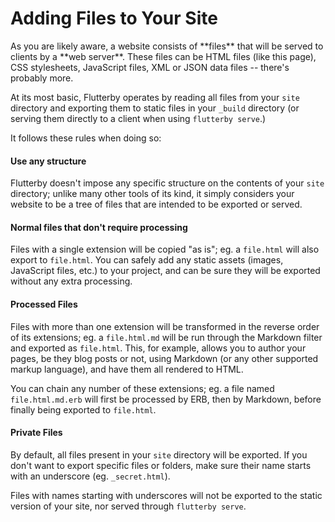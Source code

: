 # Adding Files to Your Site

<div class="intro" markdown="1">
As you are likely aware, a website consists of **files** that will be served to clients by a **web server**. These files can be HTML files (like this page), CSS stylesheets, JavaScript files, XML or JSON data files -- there's probably more.
</div>

At its most basic, Flutterby operates by reading all files from your `site` directory and exporting them to static files in your `_build` directory (or serving them directly to a client when using `flutterby serve`.)

It follows these rules when doing so:

#### Use any structure

Flutterby doesn't impose any specific structure on the contents of your `site` directory; unlike many other tools of its kind, it simply considers your website to be a tree of files that are intended to be exported or served.


#### Normal files that don't require processing

Files with a single extension will be copied "as is"; eg. a `file.html` will also export to `file.html`. You can safely add any static assets (images, JavaScript files, etc.) to your project, and can be sure they will be exported without any extra processing.


#### Processed Files

Files with more than one extension will be transformed in the reverse order of its extensions; eg. a `file.html.md` will be run through the Markdown filter and exported as `file.html`. This, for example, allows you to author your pages, be they blog posts or not, using Markdown (or any other supported markup language), and have them all rendered to HTML.

You can chain any number of these extensions; eg. a file named `file.html.md.erb` will first be processed by ERB, then by Markdown, before finally being exported to `file.html`.



#### Private Files

By default, all files present in your `site` directory will be exported. If you don't want to export specific files or folders, make sure their name starts with an underscore (eg. `_secret.html`).

Files with names starting with underscores will not be exported to the static version of your site, nor served through `flutterby serve`.
